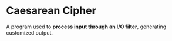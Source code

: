 # Caesarean Cipher
A program used to **process input through an I/O filter**, generating customized output.
